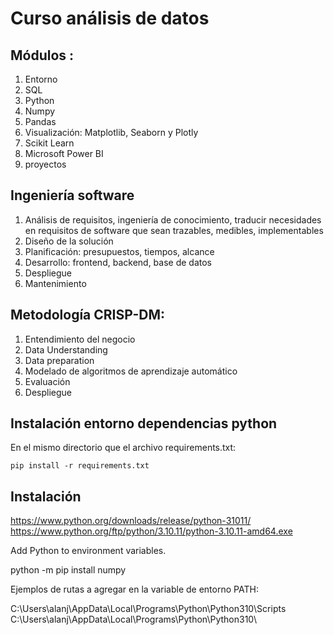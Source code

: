 # Curso análisis de datos

## Módulos :

1. Entorno
2. SQL
3. Python
4. Numpy
5. Pandas
6. Visualización: Matplotlib, Seaborn y Plotly
7. Scikit Learn
8. Microsoft Power BI
9. proyectos


## Ingeniería software 

1. Análisis de requisitos, ingeniería de conocimiento, traducir necesidades en requisitos de software que sean trazables, medibles, implementables
2. Diseño de la solución
3. Planificación: presupuestos, tiempos, alcance
4. Desarrollo: frontend, backend, base de datos
5. Despliegue
6. Mantenimiento


## Metodología CRISP-DM:

1. Entendimiento del negocio
2. Data Understanding
3. Data preparation
4. Modelado de algoritmos de aprendizaje automático
5. Evaluación
6. Despliegue


## Instalación entorno dependencias python

En el mismo directorio que el archivo requirements.txt:

``pip install -r requirements.txt``

## Instalación

https://www.python.org/downloads/release/python-31011/
https://www.python.org/ftp/python/3.10.11/python-3.10.11-amd64.exe

Add Python to environment variables.

python -m pip install numpy

Ejemplos de rutas a agregar en la variable de entorno PATH:

C:\Users\alanj\AppData\Local\Programs\Python\Python310\Scripts\
C:\Users\alanj\AppData\Local\Programs\Python\Python310\